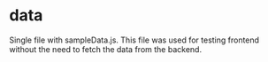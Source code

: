 # data
Single file with sampleData.js. This file was used for testing frontend without the need to fetch the data from
the backend.
